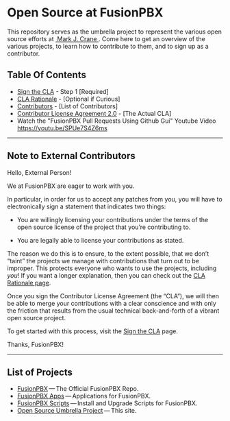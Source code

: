 Open Source at FusionPBX
==============================================

This repository serves as the umbrella project to represent the
various open source efforts at [&nbsp;Mark J. Crane&nbsp;](https://fusionpbx.com).
Come here to get an overview of the various projects, to learn how to
contribute to them, and to sign up as a contributor.

Table Of Contents
-----------------

* [Sign the CLA](https://github.com/Fusionpbx/opensource/blob/master/sign-cla.md) - Step 1 [Required]
* [CLA Rationale](https://github.com/Fusionpbx/opensource/blob/master/cla-rationale.md) - [Optional if Curious]
* [Contributors](https://github.com/Fusionpbx/opensource/blob/master/contributors) - [List of Contributors]
* [Contributor License Agreement 2.0](https://github.com/Fusionpbx/opensource/blob/master/cla-2.0.md) - [The Actual CLA]
* Watch the "FusionPBX Pull Requests Using Github Gui" Youtube Video  https://youtu.be/SPUe7S4Z6ms

* * * * * * * * * * * * * * * * * * * * * * * * * * * * * * * *

Note to External Contributors
-----------------------------

Hello, External Person!

We at FusionPBX are eager to work with you. 

In particular, in order for us to accept any patches from you, you will have to
electronically sign a statement that indicates two things:

* You are willingly licensing your contributions under the terms of
  the open source license of the project that you’re contributing to.

* You are legally able to license your contributions as stated.

The reason we do this is to ensure, to the extent possible, that we don’t “taint”
the projects we manage with contributions that turn out to be improper. This protects
everyone who wants to use the projects, including *you*! If you want a longer explanation,
then you can check out the [CLA Rationale page](https://github.com/Fusionpbx/opensource/blob/master/cla-rationale.md).

Once you sign the Contributor License Agreement (the “CLA”), we will then be able to
merge your contributions with a clear conscience and with only the friction that results
from the usual technical back-and-forth of a vibrant open source project.

To get started with this process, visit the
[Sign the CLA](https://github.com/Fusionpbx/opensource/blob/master/sign-cla.md)
page.


Thanks, FusionPBX!

* * * * * * * * * * * * * * * * * * * * * * * * * * * * * * * *

List of Projects
----------------

* [FusionPBX](https://github.com/Fusionpbx/fusionpbx)&#8201;&mdash;&#8201;The Official FusionPBX Repo.
* [FusionPBX Apps](https://github.com/Fusionpbx/opensource)&#8201;&mdash;&#8201;Applications for FusionPBX.
* [FusionPBX Scripts](https://github.com/Fusionpbx/opensource)&#8201;&mdash;&#8201;Install and Upgrade Scripts for FusionPBX.
* [Open Source Umbrella Project](https://github.com/Fusionpbx/opensource)&#8201;&mdash;&#8201;This site.
